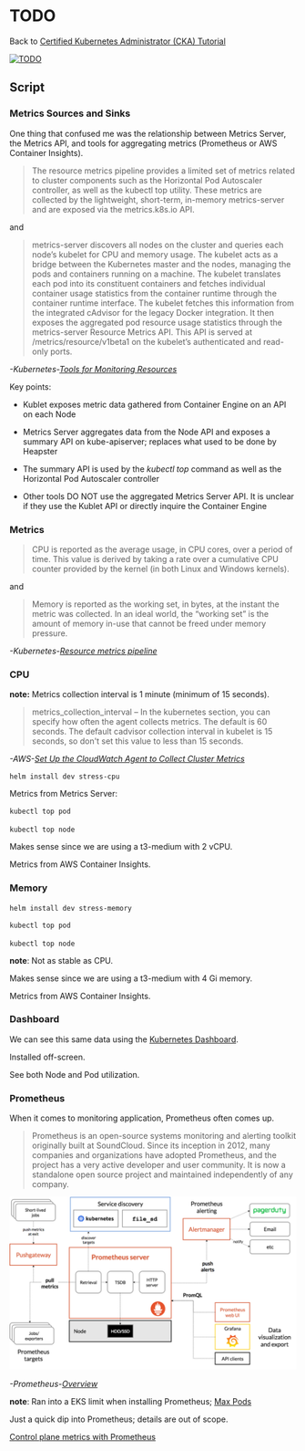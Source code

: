 # TODO

Back to [Certified Kubernetes Administrator (CKA) Tutorial](https://github.com/larkintuckerllc/k8s-cka-tutorial)

[![TODO](http://img.youtube.com/vi/XXXXX/0.jpg)]()

## Script

### Metrics Sources and Sinks

One thing that confused me was the relationship between Metrics Server, the Metrics API, and tools for aggregating metrics (Prometheus or AWS Container Insights).

> The resource metrics pipeline provides a limited set of metrics related to cluster components such as the Horizontal Pod Autoscaler controller, as well as the kubectl top utility. These metrics are collected by the lightweight, short-term, in-memory metrics-server and are exposed via the metrics.k8s.io API.

and

> metrics-server discovers all nodes on the cluster and queries each node’s kubelet for CPU and memory usage. The kubelet acts as a bridge between the Kubernetes master and the nodes, managing the pods and containers running on a machine. The kubelet translates each pod into its constituent containers and fetches individual container usage statistics from the container runtime through the container runtime interface. The kubelet fetches this information from the integrated cAdvisor for the legacy Docker integration. It then exposes the aggregated pod resource usage statistics through the metrics-server Resource Metrics API. This API is served at /metrics/resource/v1beta1 on the kubelet’s authenticated and read-only ports.

*-Kubernetes-[Tools for Monitoring Resources](https://kubernetes.io/docs/tasks/debug-application-cluster/resource-usage-monitoring/)*

Key points:

* Kublet exposes metric data gathered from Container Engine on an API on each Node

* Metrics Server aggregates data from the Node API and exposes a summary API on kube-apiserver; replaces what used to be done by Heapster

* The summary API is used by the *kubectl top* command as well as the Horizontal Pod Autoscaler controller

* Other tools DO NOT use the aggregated Metrics Server API. It is unclear if they use the Kublet API or directly inquire the Container Engine

### Metrics

> CPU is reported as the average usage, in CPU cores, over a period of time. This value is derived by taking a rate over a cumulative CPU counter provided by the kernel (in both Linux and Windows kernels).

and

> Memory is reported as the working set, in bytes, at the instant the metric was collected. In an ideal world, the “working set” is the amount of memory in-use that cannot be freed under memory pressure.

*-Kubernetes-[Resource metrics pipeline](https://kubernetes.io/docs/tasks/debug-application-cluster/resource-metrics-pipeline/)*

### CPU

**note:** Metrics collection interval is 1 minute (minimum of 15 seconds).

> metrics_collection_interval – In the kubernetes section, you can specify how often the agent collects metrics. The default is 60 seconds. The default cadvisor collection interval in kubelet is 15 seconds, so don't set this value to less than 15 seconds.

*-AWS-[Set Up the CloudWatch Agent to Collect Cluster Metrics](https://docs.aws.amazon.com/AmazonCloudWatch/latest/monitoring/Container-Insights-setup-metrics.html)*

```plaintext
helm install dev stress-cpu
```

Metrics from Metrics Server:

```plaintext
kubectl top pod

kubectl top node
```

Makes sense since we are using a t3-medium with 2 vCPU.

Metrics from AWS Container Insights.

### Memory

```plaintext
helm install dev stress-memory
```

```plaintext
kubectl top pod

kubectl top node
```

**note**: Not as stable as CPU.

Makes sense since we are using a t3-medium with 4 Gi memory.

Metrics from AWS Container Insights.

### Dashboard

We can see this same data using the [Kubernetes Dashboard](https://kubernetes.io/docs/tasks/access-application-cluster/web-ui-dashboard/).

Installed off-screen.

See both Node and Pod utilization.

### Prometheus

When it comes to monitoring application, Prometheus often comes up.

> Prometheus is an open-source systems monitoring and alerting toolkit originally built at SoundCloud. Since its inception in 2012, many companies and organizations have adopted Prometheus, and the project has a very active developer and user community. It is now a standalone open source project and maintained independently of any company.

![Prometheus Architecture](architecture.png)

*-Prometheus-[Overview](https://prometheus.io/docs/introduction/overview/)*

**note**: Ran into a EKS limit when installing Prometheus; [Max Pods](https://github.com/awslabs/amazon-eks-ami/blob/master/files/eni-max-pods.txt)

Just a quick dip into Prometheus; details are out of scope.

[Control plane metrics with Prometheus](https://docs.aws.amazon.com/eks/latest/userguide/prometheus.html)
